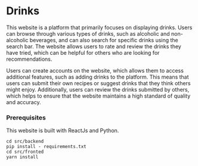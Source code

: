 # Drinks

This website is a platform that primarily focuses on displaying drinks. Users can browse through various types of drinks, such as alcoholic and non-alcoholic beverages, and can also search for specific drinks using the search bar. The website allows users to rate and review the drinks they have tried, which can be helpful for others who are looking for recommendations.

Users can create accounts on the website, which allows them to access additional features, such as adding drinks to the platform. This means that users can submit their own recipes or suggest drinks that they think others might enjoy. Additionally, users can review the drinks submitted by others, which helps to ensure that the website maintains a high standard of quality and accuracy.

### Prerequisites

This website is built with ReactJs and Python.

```
cd src/backend
pip install - requirements.txt
cd src/fronted
yarn install
```
